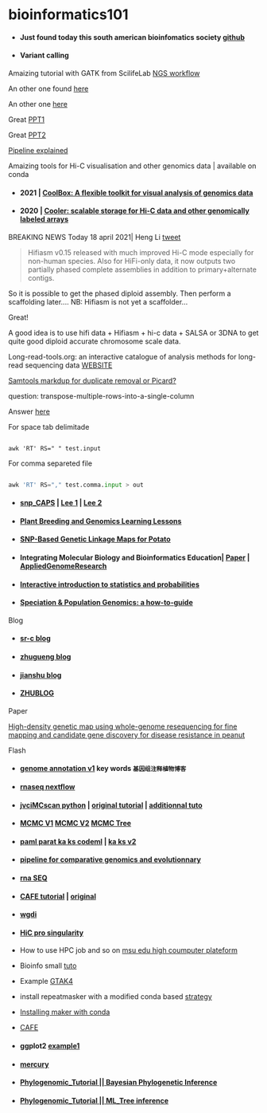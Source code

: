 # bioinformatics101

- #### Just found today this south american bioinfomatics society [github](https://github.com/eead-csic-compbio?tab=repositories)



- #### Variant calling


Amaizing tutorial with GATK from ScilifeLab [NGS workflow](https://scilifelab.github.io/courses/ngsintro/1805/labs/NGS_workflow)

An other one found [here](https://github.com/ReiGao/GWSBE/blob/master/2.bwa.sh)

An other one [here](http://costalab.org/wp-content/uploads/2017/05/lecture_3_ngs.pdf)

Great [PPT1](https://warwick.ac.uk/fac/sci/statistics/staff/academic-research/nichols/presentations/ohbm2014/imggen/Nho-ImgGen-WGSeqPractical.pdf0)

Great [PPT2](https://scilifelab.github.io/courses/ngsintro/1509/slides/NGS_AJ.pdf)

[Pipeline explained](https://learn.gencore.bio.nyu.edu/variant-calling/pre-processing/)

Amaizing tools for Hi-C visualisation and other genomics data | available on conda

- #### 2021 | [CoolBox: A flexible toolkit for visual analysis of genomics data](https://www.biorxiv.org/content/10.1101/2021.04.15.439923v1)

- #### 2020 | [Cooler: scalable storage for Hi-C data and other genomically labeled arrays](https://academic.oup.com/bioinformatics/article/36/1/311/5530598)


BREAKING NEWS Today 18 april 2021| Heng Li [tweet](https://twitter.com/lh3lh3/status/1383515558306451465)


> Hifiasm v0.15 released with much improved Hi-C mode especially for non-human species. Also for HiFi-only data, it now outputs two partially phased complete assemblies in addition to primary+alternate contigs. 


So it is possible to get the phased diploid assembly. Then perform a scaffolding later.... NB: Hifiasm is not yet a scaffolder...


Great! 


A good idea is to use hifi data + Hifiasm + hi-c data + SALSA or 3DNA to get quite good diploid accurate chromosome scale data. 







Long-read-tools.org: an interactive catalogue of analysis methods for long-read sequencing data [WEBSITE](https://long-read-tools.org/)



[Samtools markdup for duplicate removal or Picard?](https://www.researchgate.net/post/Samtools_markdup_for_duplicate_removal_or_Picard)


question: transpose-multiple-rows-into-a-single-column


Answer [here](https://www.linuxquestions.org/questions/linux-newbie-8/transpose-multiple-rows-into-a-single-column-873623/)

For space tab delimitade
```pyton 

awk 'RT' RS=" " test.input

```
For comma separeted file

```python

awk 'RT' RS="," test.comma.input > out

```


- #### [snp_CAPS](https://www.ncbi.nlm.nih.gov/pmc/articles/PMC4785002/pdf/66_244.pdf) | [Lee 1](http://www.koreabreedjournal.org/journal/view.html?doi=10.9787/KJBS.2014.46.2.116) | [Lee 2](http://www.plantbreedbio.org/journal/view.html?volume=8&number=3&spage=293&year=2020)



- #### [Plant Breeding and Genomics Learning Lessons](https://plant-breeding-genomics.extension.org/plant-breeding-and-genomics-learning-lessons/)

- #### [SNP-Based Genetic Linkage Maps for Potato](https://plant-breeding-genomics.extension.org/snp-based-genetic-linkage-maps-for-potato/)

- #### Integrating Molecular Biology and Bioinformatics Education| [Paper](https://www.degruyter.com/document/doi/10.1515/jib-2019-0005/html) | [AppliedGenomeResearch](https://github.com/bpucker/AppliedGenomeResearch)


- #### [Interactive introduction to statistics and probabilities](https://seeing-theory.brown.edu/#firstPage)



- #### [Speciation & Population Genomics: a how-to-guide](https://speciationgenomics.github.io/)



Blog

- #### [sr-c blog](https://sr-c.github.io/)

- #### [zhugueng blog](https://xuzhougeng.blog.csdn.net/)

- #### [jianshu blog](https://www.jianshu.com/u/740f4b0f11e9)

- #### [ZHUBLOG](https://zhuanlan.zhihu.com/)




Paper


[High-density genetic map using whole-genome resequencing for fine mapping and candidate gene discovery for disease resistance in peanut](https://onlinelibrary.wiley.com/doi/epdf/10.1111/pbi.12930)


Flash


- #### [genome annotation v1](https://blog.csdn.net/u012110870/article/details/82500684) key words `基因组注释植物博客`


- #### [rnaseq nextflow](https://sr-c.github.io/2020/05/25/RNA-seq-DiffExp-analysis/)

- #### [jvciMCscan python](https://sr-c.github.io/2019/01/11/jcvi-MCscan/) | [original tutorial](https://github.com/tanghaibao/jcvi/wiki/MCscan-%28Python-version%29) | [additionnal tuto](https://www.jianshu.com/p/39448b970287)

- #### [MCMC V1](https://www.jianshu.com/p/b12e058c6597) [MCMC V2](http://www.chenlianfu.com/?p=2974)  [MCMC Tree](https://www.jianshu.com/p/b12e058c6597)

- #### [paml parat ka ks codeml](https://blog.csdn.net/weixin_42376118/article/details/112065784) | [ka ks v2](http://blog.sciencenet.cn/blog-3433349-1241328.html)


- #### [pipeline for comparative genomics and evolutionnary](https://blog.csdn.net/qq_36608036/article/details/109466468?utm_medium=distribute.pc_relevant.none-task-blog-BlogCommendFromMachineLearnPai2-2.baidujs&dist_request_id=1328626.667.16153013339855743&depth_1-utm_source=distribute.pc_relevant.none-task-blog-BlogCommendFromMachineLearnPai2-2.baidujs)


- #### [rna SEQ](https://zhuanlan.zhihu.com/p/61847802)

- #### [CAFE tutorial](https://www.jianshu.com/p/146093c91e2b) | [original](https://iu.app.box.com/v/cafetutorial-pdf)
- #### [wgdi](https://xuzhougeng.blog.csdn.net/article/details/114013801)
- #### [HiC pro singularity](https://xuzhougeng.blog.csdn.net/article/details/109892648)

- How to use HPC job and so on [msu edu high coumputer plateform](https://wiki.hpcc.msu.edu/) 
- Bioinfo small [tuto](https://wiki.hpcc.msu.edu/display/ITH/Bioinformatics)
- Example [GTAK4](https://wiki.hpcc.msu.edu/display/ITH/GATK4) 
- install repeatmasker with a modified conda based [strategy](https://xuzhougeng.blog.csdn.net/article/details/102804531)
- [Installing maker with conda](https://wiki.hpcc.msu.edu/display/ITH/Installing+maker+using+conda)
- [CAFE](https://xuzhougeng.blog.csdn.net/article/details/102804514)
- #### ggplot2 [example1](https://www.jianshu.com/p/68aa08ef9f61)
- #### [mercury](https://www.jianshu.com/p/61fefb9a9c5f)
- #### [Phylogenomic_Tutorial || Bayesian Phylogenetic Inference](https://www.jianshu.com/p/7983618c51d4)
- #### [Phylogenomic_Tutorial || ML_Tree inference](https://www.jianshu.com/p/282a94b50418)



